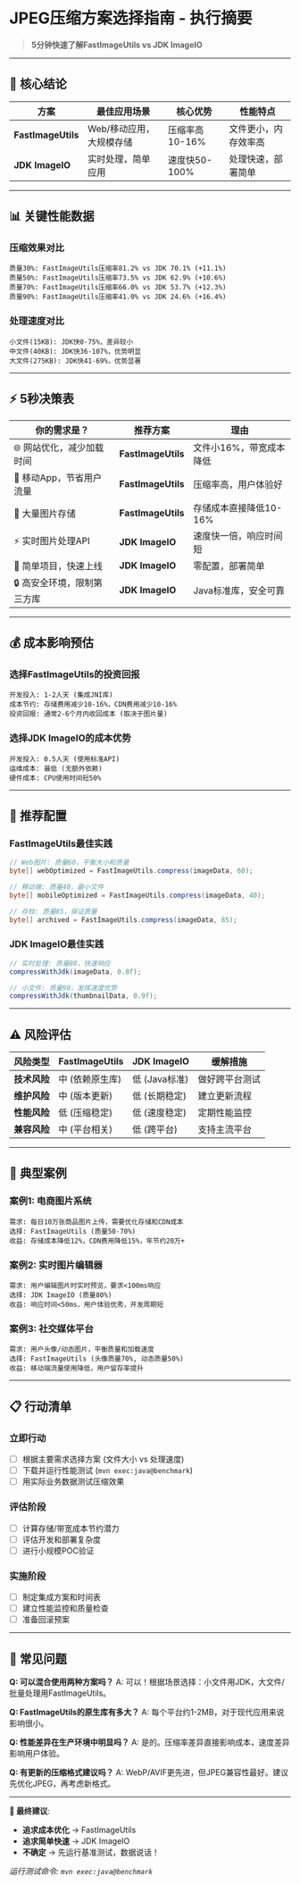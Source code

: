 # JPEG压缩方案选择指南 - 执行摘要

> **5分钟快速了解FastImageUtils vs JDK ImageIO**

---

## 🎯 **核心结论**

| 方案 | 最佳应用场景 | 核心优势 | 性能特点 |
|------|-------------|---------|---------|
| **FastImageUtils** | Web/移动应用，大规模存储 | 压缩率高10-16% | 文件更小，内存效率高 |
| **JDK ImageIO** | 实时处理，简单应用 | 速度快50-100% | 处理快速，部署简单 |

---

## 📊 **关键性能数据**

### 压缩效果对比
```
质量30%: FastImageUtils压缩率81.2% vs JDK 70.1% (+11.1%)
质量50%: FastImageUtils压缩率73.5% vs JDK 62.9% (+10.6%)  
质量70%: FastImageUtils压缩率66.0% vs JDK 53.7% (+12.3%)
质量90%: FastImageUtils压缩率41.0% vs JDK 24.6% (+16.4%)
```

### 处理速度对比
```
小文件(15KB): JDK快0-75%，差异较小
中文件(40KB): JDK快36-107%，优势明显
大文件(275KB): JDK快41-69%，优势显著
```

---

## ⚡ **5秒决策表**

| 你的需求是？ | 推荐方案 | 理由 |
|-------------|---------|------|
| 🌐 网站优化，减少加载时间 | **FastImageUtils** | 文件小16%，带宽成本降低 |
| 📱 移动App，节省用户流量 | **FastImageUtils** | 压缩率高，用户体验好 |
| 💾 大量图片存储 | **FastImageUtils** | 存储成本直接降低10-16% |
| ⚡ 实时图片处理API | **JDK ImageIO** | 速度快一倍，响应时间短 |
| 🔧 简单项目，快速上线 | **JDK ImageIO** | 零配置，部署简单 |
| 🔒 高安全环境，限制第三方库 | **JDK ImageIO** | Java标准库，安全可靠 |

---

## 💰 **成本影响预估**

### 选择FastImageUtils的投资回报
```
开发投入: 1-2人天 (集成JNI库)
成本节约: 存储费用减少10-16%，CDN费用减少10-16%
投资回报: 通常2-6个月内收回成本 (取决于图片量)
```

### 选择JDK ImageIO的成本优势
```  
开发投入: 0.5人天 (使用标准API)
运维成本: 最低 (无额外依赖)
硬件成本: CPU使用时间短50%
```

---

## 🚀 **推荐配置**

### FastImageUtils最佳实践
```java
// Web图片: 质量60，平衡大小和质量
byte[] webOptimized = FastImageUtils.compress(imageData, 60);

// 移动端: 质量40，最小文件
byte[] mobileOptimized = FastImageUtils.compress(imageData, 40);

// 存档: 质量85，保证质量
byte[] archived = FastImageUtils.compress(imageData, 85);
```

### JDK ImageIO最佳实践
```java
// 实时处理: 质量80，快速响应
compressWithJdk(imageData, 0.8f);

// 小文件: 质量90，发挥速度优势  
compressWithJdk(thumbnailData, 0.9f);
```

---

## ⚠️ **风险评估**

| 风险类型 | FastImageUtils | JDK ImageIO | 缓解措施 |
|---------|---------------|-------------|---------|
| **技术风险** | 中 (依赖原生库) | 低 (Java标准) | 做好跨平台测试 |
| **维护风险** | 中 (版本更新) | 低 (长期稳定) | 建立更新流程 |
| **性能风险** | 低 (压缩稳定) | 低 (速度稳定) | 定期性能监控 |
| **兼容风险** | 中 (平台相关) | 低 (跨平台) | 支持主流平台 |

---

## 🎪 **典型案例**

### 案例1: 电商图片系统
```
需求: 每日10万张商品图片上传，需要优化存储和CDN成本
选择: FastImageUtils (质量50-70%)
收益: 存储成本降低12%，CDN费用降低15%，年节约20万+
```

### 案例2: 实时图片编辑器
```
需求: 用户编辑图片时实时预览，要求<100ms响应
选择: JDK ImageIO (质量80%)  
收益: 响应时间<50ms，用户体验优秀，开发周期短
```

### 案例3: 社交媒体平台
```
需求: 用户头像/动态图片，平衡质量和加载速度
选择: FastImageUtils (头像质量70%, 动态质量50%)
收益: 移动端流量使用降低，用户留存率提升
```

---

## 📋 **行动清单**

### 立即行动
- [ ] 根据主要需求选择方案 (文件大小 vs 处理速度)
- [ ] 下载并运行性能测试 (`mvn exec:java@benchmark`)
- [ ] 用实际业务数据测试压缩效果

### 评估阶段  
- [ ] 计算存储/带宽成本节约潜力
- [ ] 评估开发和部署复杂度
- [ ] 进行小规模POC验证

### 实施阶段
- [ ] 制定集成方案和时间表
- [ ] 建立性能监控和质量检查
- [ ] 准备回滚预案

---

## 🤔 **常见问题**

**Q: 可以混合使用两种方案吗？**
A: 可以！根据场景选择：小文件用JDK，大文件/批量处理用FastImageUtils。

**Q: FastImageUtils的原生库有多大？**
A: 每个平台约1-2MB，对于现代应用来说影响很小。

**Q: 性能差异在生产环境中明显吗？**
A: 是的。压缩率差异直接影响成本，速度差异影响用户体验。

**Q: 有更新的压缩格式建议吗？**
A: WebP/AVIF更先进，但JPEG兼容性最好。建议先优化JPEG，再考虑新格式。

---

**🎯 最终建议**: 
- **追求成本优化** → FastImageUtils
- **追求简单快速** → JDK ImageIO  
- **不确定** → 先运行基准测试，数据说话！

*运行测试命令: `mvn exec:java@benchmark`*
